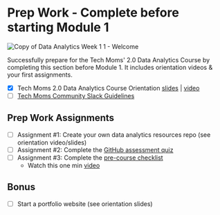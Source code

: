 # Prep Work - Complete before starting Module 1 

![Copy of Data Analytics Week 1 1 - Welcome](https://github.com/user-attachments/assets/90efccdc-4543-4a29-ba0b-a91642ba3afd)

Successfully prepare for the Tech Moms' 2.0 Data Analytics Course by completing this section before Module 1. It includes orientation videos & your first assignments. 

- [X] Tech Moms 2.0 Data Analytics Course Orientation [slides](https://docs.google.com/presentation/d/1ttR8RHF_bvDvXxFFcWyrDF-R8yrwz2Nv7C52DkT7wmA/edit#slide=id.g2f12d79c799_0_94) | [video](https://www.youtube.com/watch?v=IaiKZy1j0gs&list=PLvJhtbaWAuW2TzL4FLUfOvJay7SwvgBSf&index=1) 
- [ ] [Tech Moms Community Slack Guidelines](https://docs.google.com/document/d/1g7nEFyEZe8AvSan-bbYAuvJorYvHSdoX55urAGQO_iI/edit)

## Prep Work Assignments

- [ ] Assignment #1: Create your own data analytics resources repo (see orientation video/slides)
- [ ] Assignment #2: Complete the [GitHub assessment quiz](https://forms.gle/8yxFxELRCoHKo8oq7) 
- [ ] Assignment #3: Complete the [pre-course checklist](https://docs.google.com/document/u/1/d/1DvkYSFrZkkCpClqdR6HO3zsEFOUPDAoqZliurV4QkzA/copy?usp=sharing)
    * Watch this one min [video](https://app.screencastify.com/v3/watch/XJp2UYdVvVnFIFr2CjeA)

## Bonus

- [ ] Start a portfolio website (see orientation slides)

